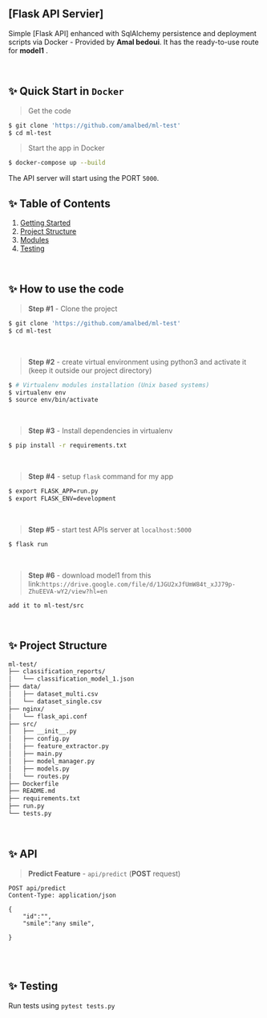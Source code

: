 ## [Flask API Servier]

Simple [Flask API] enhanced with SqlAlchemy persistence and deployment scripts via Docker - Provided by **Amal bedoui**. It has the ready-to-use route for **model1** .



<br />

## ✨ Quick Start in `Docker`

> Get the code

```bash
$ git clone 'https://github.com/amalbed/ml-test'
$ cd ml-test
```

> Start the app in Docker

```bash
$ docker-compose up --build  
```

The API server will start using the PORT `5000`.



## ✨ Table of Contents

1. [Getting Started](#getting-started)
2. [Project Structure](#project-structure)
3. [Modules](#modules)
4. [Testing](#testing)

<br />

## ✨ How to use the code

> **Step #1** - Clone the project

```bash
$ git clone 'https://github.com/amalbed/ml-test'
$ cd ml-test
```

<br />

> **Step #2** - create virtual environment using python3 and activate it (keep it outside our project directory)

```bash
$ # Virtualenv modules installation (Unix based systems)
$ virtualenv env
$ source env/bin/activate

```

<br />

> **Step #3** - Install dependencies in virtualenv

```bash
$ pip install -r requirements.txt
```

<br />

> **Step #4** - setup `flask` command for my app

```bash
$ export FLASK_APP=run.py
$ export FLASK_ENV=development
```



<br />

> **Step #5** - start test APIs server at `localhost:5000`

```bash
$ flask run
```

<br />

> **Step #6** - download model1 from this link:`https://drive.google.com/file/d/1JGU2xJfUmW84t_xJJ79p-ZhuEEVA-wY2/view?hl=en`

```
add it to ml-test/src
```


<br />

## ✨ Project Structure

```bash
ml-test/
├── classification_reports/
│   └── classification_model_1.json
├── data/
│   ├── dataset_multi.csv
│   └── dataset_single.csv
├── nginx/
│   └── flask_api.conf
├── src/
│   ├── __init__.py
│   ├── config.py
│   ├── feature_extractor.py
│   ├── main.py
│   ├── model_manager.py
│   ├── models.py
│   └── routes.py
├── Dockerfile
├── README.md
├── requirements.txt
├── run.py
└── tests.py
```

<br />

## ✨ API


> **Predict Feature** - `api/predict` (**POST** request)

```
POST api/predict
Content-Type: application/json

{
    "id":"",
    "smile":"any smile", 
    
}
```

<br />



<br />

## ✨ Testing

Run tests using `pytest tests.py`

<br />

